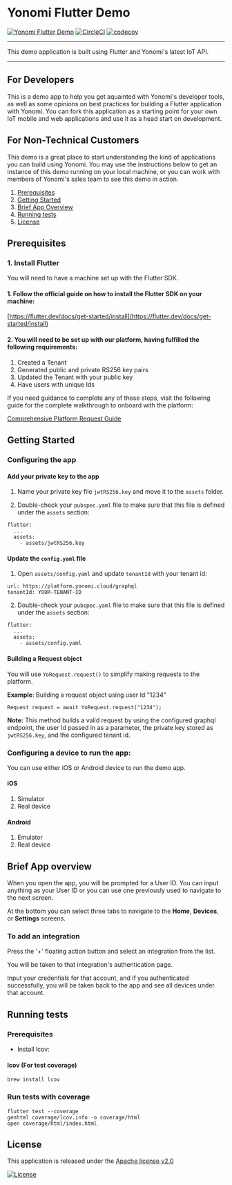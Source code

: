 # Yonomi Flutter Demo

[![Yonomi Flutter Demo][demo-shield]][yonomi]
[![CircleCI][circle-shield]][circle-pipeline]
[![codecov](https://codecov.io/gh/Yonomi/yonomi-flutter-demo/branch/main/graph/badge.svg?token=SI9QVPCIEQ)](https://codecov.io/gh/Yonomi/yonomi-flutter-demo)

---

This demo application is built using Flutter and Yonomi's latest IoT API.

---

## For Developers

This is a demo app to help you get aquainted with Yonomi's developer tools, as well as some opinions on best practices for building a Flutter application with Yonomi. You can fork this application as a starting point for your own IoT mobile and web applications and use it as a head start on development.

## For Non-Technical Customers

This demo is a great place to start understanding the kind of applications you can build using Yonomi. You may use the instructions below to get an instance of this demo running on your local machine, or you can work with members of Yonomi's sales team to see this demo in action.

<!--# Table of contents-->
1. [Prerequisites](#prerequisites)
1. [Getting Started](#getting-started)
2. [Brief App Overview](#app-overview)
3. [Running tests](#run-tests)
4. [License](#license)

## Prerequisites<a name="prerequisites"></a>
### 1. Install Flutter

You will need to have a machine set up with the Flutter SDK.

#### 1. Follow the official guide on how to install the Flutter SDK on your machine:

[https://flutter.dev/docs/get-started/install](https://flutter.dev/docs/get-started/install)

#### 2. You will need to be set up with our platform, having fulfilled the following requirements:

1. Created a Tenant
2. Generated public and private RS256 key pairs
3. Updated the Tenant with your public key
4. Have users with unique Ids

If you need guidance to complete any of these steps, visit the following guide for the complete walkthrough to onboard with the platform:

[Comprehensive Platform Request Guide](https://yonomi.atlassian.net/wiki/spaces/YP/pages/1740963897/Comprehensive+Platform+Requests+Guide)


## Getting Started <a name="getting-started"></a>

### Configuring the app

#### Add your private key to the app
1. Name your private key file `jwtRS256.key` and move it to the `assets` folder.

2. Double-check your `pubspec.yaml` file to make sure that this file is defined under the `assets` section:

```
flutter:
  ...
  assets:
    - assets/jwtRS256.key
```

#### Update the `config.yaml` file
1. Open `assets/config.yaml` and update `tenantId` with your tenant id:

```
url: https://platform.yonomi.cloud/graphql
tenantId: YOUR-TENANT-ID
```

2. Double-check your `pubspec.yaml` file to make sure that this file is defined under the `assets` section:

```
flutter:
  ...
  assets:
    - assets/config.yaml
```

#### Building a Request object

You will use `YoRequest.request()` to simplify making requests to the platform.

**Example**: Building a request object using user Id "1234"
```
Request request = await YoRequest.request("1234");
```

**Note:** This method builds a valid request by using the configured graphql endpoint, the user Id passed in as a parameter, the private key stored as `jwtRS256.key`, and the configured tenant id.

### Configuring a device to run the app:

You can use either iOS or Android device to run the demo app.

#### iOS
1. Simulator
2. Real device

#### Android
1. Emulator
2. Real device
 

## Brief App overview <a name="app-overview"></a>

When you open the app, you will be prompted for a User ID.
You can input anything as your User ID or you can use one previously used to navigate to the next screen.

At the bottom you can select three tabs to navigate to the **Home**, **Devices**, or **Settings** screens.

### To add an integration
Press the '+' floating action button and select an integration from the list.

You will be taken to that integration's authentication page. 

Input your credentials for that account, and if you authenticated successfully, you will be taken back to the app and see all devices under that account.

## Running tests<a name="run-tests"></a>
### Prerequisites

* Install lcov:

#### lcov (For test coverage)
`brew install lcov`

### Run tests with coverage

```
flutter test --coverage
genhtml coverage/lcov.info -o coverage/html
open coverage/html/index.html
```

## License <a name="license"></a>
This application is released under the [Apache license v2.0](LICENSE)

[![License](https://img.shields.io/badge/License-Apache%202.0-blue.svg)](https://opensource.org/licenses/Apache-2.0)


[yonomi]: https://www.yonomi.co/
[demo-shield]: https://img.shields.io/badge/Yonomi-Flutter_Demo-lightgrey.svg?colorA=ffd500&colorB=5c5c5c
[circle-shield]: https://circleci.com/gh/Yonomi/yonomi-flutter-demo/tree/main.svg?style=shield&circle-token=a80bb5eb3849cd3201f9f8c612aceaa09a4ded09
[circle-pipeline]: https://app.circleci.com/pipelines/github/Yonomi/yonomi-flutter-demo

